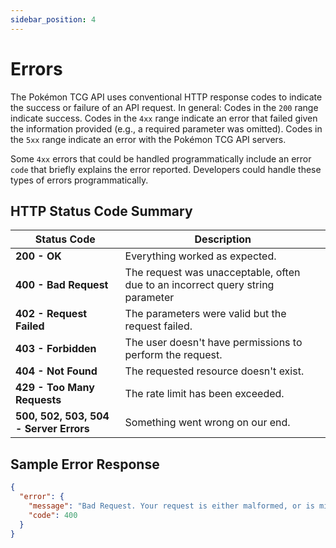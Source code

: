 ```yaml
---
sidebar_position: 4
---
```


# Errors

The Pokémon TCG API uses conventional HTTP response codes to indicate the success or failure of an API request. In general: Codes in the `200` range indicate success. Codes in the `4xx` range indicate an error that failed given the information provided (e.g., a required parameter was omitted). Codes in the `5xx` range indicate an error with the Pokémon TCG API servers.

Some `4xx` errors that could be handled programmatically include an error `code` that briefly explains the error reported. Developers could handle these types of errors programmatically.

## HTTP Status Code Summary

| Status Code                            | Description                                                                                       |
|----------------------------------------|---------------------------------------------------------------------------------------------------|
| **200 - OK**                           | Everything worked as expected.                                                                    |
| **400 - Bad Request**                  | The request was unacceptable, often due to an incorrect query string parameter                         |
| **402 - Request Failed**               | The parameters were valid but the request failed.                                                 |
| **403 - Forbidden**                    | The user doesn't have permissions to perform the request.                                 |
| **404 - Not Found**                    | The requested resource doesn't exist.                                                             |
| **429 - Too Many Requests**            | The rate limit has been exceeded.                                                                 |
| **500, 502, 503, 504 - Server Errors** | Something went wrong on our end.                                                               |


## Sample Error Response


```json
{
  "error": {
    "message": "Bad Request. Your request is either malformed, or is missing one or more required fields.",
    "code": 400
  }
}
```